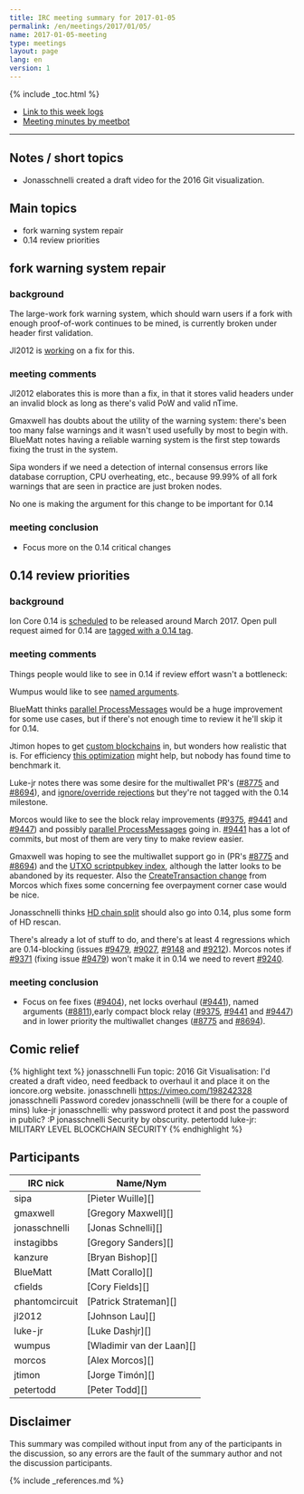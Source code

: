 ```yaml
---
title: IRC meeting summary for 2017-01-05
permalink: /en/meetings/2017/01/05/
name: 2017-01-05-meeting
type: meetings
layout: page
lang: en
version: 1
---
```

{% include _toc.html %}
 
- [Link to this week logs](https://botbot.me/freenode/ion-core-dev/2017-01-05/?msg=78899987&page=2)
- [Meeting minutes by meetbot](http://www.erisian.com.au/meetbot/ion-core-dev/2017/ion-core-dev.2017-01-05-19.00.html)
 
---

## Notes / short topics

- Jonasschnelli created a draft video for the 2016 Git visualization.

## Main topics

-  fork warning system repair
-  0.14 review priorities

##  fork warning system repair

### background

The large-work fork warning system, which should warn users if a fork with enough proof-of-work continues to be mined, is currently broken under header first validation.

Jl2012 is [working][#9443] on a fix for this.

### meeting comments

Jl2012 elaborates this is more than a fix, in that it stores valid headers under an invalid block as long as there's valid PoW and valid nTime.

Gmaxwell has doubts about the utility of the warning system: there's been too many false warnings and it wasn't used usefully by most to begin with. BlueMatt notes having a reliable warning system is the first step towards fixing the trust in the system.

Sipa wonders if we need a detection of internal consensus errors like database corruption, CPU overheating, etc., because 99.99% of all fork warnings that are seen in practice are just broken nodes.

No one is making the argument for this change to be important for 0.14

### meeting conclusion

- Focus more on the 0.14 critical changes

## 0.14 review priorities

### background

Ion Core 0.14 is [scheduled](https://github.com/ion/ion/issues/8719) to be released around March 2017. Open pull request aimed for 0.14 are [tagged with a 0.14 tag](https://github.com/ion/ion/pulls?q=is%3Aopen+is%3Apr+milestone%3A0.14.0).

### meeting comments

Things people would like to see in 0.14 if review effort wasn't a bottleneck:

Wumpus would like to see [named arguments][#8811].

BlueMatt thinks [parallel ProcessMessages][#9488] would be a huge improvement for some use cases, but if there's not enough time to review it he'll skip it for 0.14.

Jtimon hopes to get [custom blockchains][#8994] in, but wonders how realistic that is. For efficiency [this optimization][#8498] might help, but nobody has found time to benchmark it.

Luke-jr notes there was some desire for the multiwallet PR's ([#8775][] and [#8694][]), and [ignore/override rejections][#7533] but they're not tagged with the 0.14 milestone.

Morcos would like to see the block relay improvements ([#9375][], [#9441][] and [#9447][]) and possibly [parallel ProcessMessages][#9488] going in. [#9441][] has a lot of commits, but most of them are very tiny to make review easier.

Gmaxwell was hoping to see the multiwallet support go in (PR's [#8775][] and [#8694][]) and the [UTXO scriptpubkey index][#8660], although the latter looks to be abandoned by its requester. Also the [CreateTransaction change][#9404] from Morcos which fixes some concerning fee overpayment corner case would be nice.

Jonasschnelli thinks [HD chain split][#9294] should also go into 0.14, plus some form of HD rescan.

There's already a lot of stuff to do, and there's at least 4 regressions which are 0.14-blocking (issues [#9479][], [#9027][], [#9148][] and [#9212][]). Morcos notes if [#9371][] (fixing issue [#9479][]) won't make it in 0.14 we need to revert [#9240][].

### meeting conclusion

- Focus on fee fixes ([#9404][]), net locks overhaul ([#9441][]), named arguments ([#8811][]),early compact block relay ([#9375][], [#9441][] and [#9447][]) and in lower priority the multiwallet changes ([#8775][] and [#8694][]).

## Comic relief

{% highlight text %}
jonasschnelli       Fun topic: 2016 Git Visualisation: I'd created a draft video, need feedback to overhaul it and place it on the ioncore.org website.
jonasschnelli       https://vimeo.com/198242328
jonasschnelli       Password coredev
jonasschnelli       (will be there for a couple of mins)
luke-jr             jonasschnelli: why password protect it and post the password in public? :P
jonasschnelli       Security by obscurity.
petertodd           luke-jr: MILITARY LEVEL BLOCKCHAIN SECURITY
{% endhighlight %}

## Participants
 
| IRC nick        | Name/Nym                  |
|-----------------|---------------------------|
| sipa            | [Pieter Wuille][]         |
| gmaxwell        | [Gregory Maxwell][]       |
| jonasschnelli   | [Jonas Schnelli][]        |
| instagibbs      | [Gregory Sanders][]       |
| kanzure         | [Bryan Bishop][]          |
| BlueMatt        | [Matt Corallo][]          |
| cfields         | [Cory Fields][]           |
| phantomcircuit  | [Patrick Strateman][]     |
| jl2012          | [Johnson Lau][]           |
| luke-jr         | [Luke Dashjr][]           |
| wumpus          | [Wladimir van der Laan][] |
| morcos          | [Alex Morcos][]           |
| jtimon          | [Jorge Timón][]           |
| petertodd       | [Peter Todd][]            |

## Disclaimer
 
This summary was compiled without input from any of the participants in the discussion, so any errors are the fault of the summary author and not the discussion participants.

[#9443]: https://github.com/ion/ion/pull/9443
[#9488]: https://github.com/ion/ion/pull/9488
[#8994]: https://github.com/ion/ion/pull/8994
[#8775]: https://github.com/ion/ion/pull/8775
[#8694]: https://github.com/ion/ion/pull/8694
[#7533]: https://github.com/ion/ion/pull/7533
[#8811]: https://github.com/ion/ion/pull/8811
[#9375]: https://github.com/ion/ion/pull/9375
[#9441]: https://github.com/ion/ion/pull/9441
[#9447]: https://github.com/ion/ion/pull/9447
[#8775]: https://github.com/ion/ion/pull/8775
[#8694]: https://github.com/ion/ion/pull/8694
[#8660]: https://github.com/ion/ion/pull/8660
[#8498]: https://github.com/ion/ion/pull/8498
[#9404]: https://github.com/ion/ion/pull/9404
[#9465]: https://github.com/ion/ion/pull/9465
[#9294]: https://github.com/ion/ion/pull/9294
[#9371]: https://github.com/ion/ion/pull/9371
[#9240]: https://github.com/ion/ion/pull/9240
[#9479]: https://github.com/ion/ion/issues/9479
[#9027]: https://github.com/ion/ion/issues/9027
[#9148]: https://github.com/ion/ion/issues/9148
[#9212]: https://github.com/ion/ion/issues/9212

{% include _references.md %}

